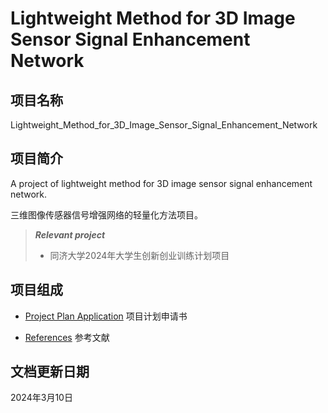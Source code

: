 # Lightweight Method for 3D Image Sensor Signal Enhancement Network

## 项目名称

Lightweight_Method_for_3D_Image_Sensor_Signal_Enhancement_Network

## 项目简介

A project of lightweight method for 3D image sensor signal enhancement network.

三维图像传感器信号增强网络的轻量化方法项目。

> ***Relevant project***
> * 同济大学2024年大学生创新创业训练计划项目

## 项目组成

* [Project Plan Application](20231213_Project_Plan_Application.pdf)
项目计划申请书

* [References](References)
参考文献

## 文档更新日期

2024年3月10日